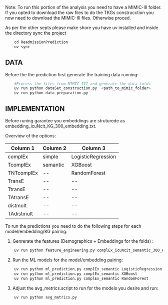 

Note: To run this portion of the analysis you need to have a MIMIC-III folder. If you opted to download the raw files to do the TKGs construcction you now need to download the MIMIC-III files. Otherwise proced.

As per the other septs please make shore you have uv installed and inside the directory sync the project

````python
    cd ReadmissionPrediction
    uv sync
````
## DATA
Before the the prediction first generate the training data running:

````python
    #Process the files from MIMIC-III and generate the data folds
    uv run python dataSet_construction.py  <path_to_mimic_folder>
    uv run python data_preparation.py
````

## IMPLEMENTATION
Before runing garantee you embeddings are struturede as embedding_icuNcit_KG_300_embedding.txt.

Overview of the options:

| Column 1 | Column 2 | Column 3 |
|-----------|-----------|-----------|
| complEx | simple | LogisticRegression |
| TcomplEx | semantic | XGBoost |
| TNTcomplEx | -- | RandomForest |
| TransE| -- | -- |
| TtransE | --| -- |
| TAtransE | --| -- |
| distmult | -- | -- |
| TAdistmult | --| -- |


To run the predictions you need to do the following steps for each model/embedding/KG pairing:

1. Genrerate the features (Demographics + Embeddings for the folds) :
````python
    uv run python feature_engineering.py complEx_icuNcit_semantic_300_embeddings.txt
````
2. Run the ML models for the  model/embedding pairing:
````python
    uv run python ml_prediction.py complEx_semantic LogisticRegression
    uv run python ml_prediction.py complEx_semantic XGBoost
    uv run python ml_prediction.py complEx_semantic RandomForest
````
3. Adjust the avg_metrics.script to run for the models you desire and run:
````python
    uv run python avg_metrics.py
````